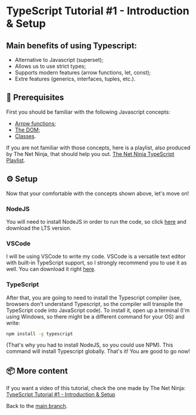 
# TypeScript Tutorial #1 - Introduction & Setup

## Main benefits of using Typescript:
- Alternative to Javascript (superset);
- Allows us to use strict types;
- Supports modern features (arrow functions, let, const);
- Extre features (generics, interfaces, tuples, etc.).

## 📖 Prerequisites
First you should be familiar with the following Javascript concepts:
- [Arrow functions](https://developer.mozilla.org/en-US/docs/Web/JavaScript/Reference/Functions/Arrow_functions);
- [The DOM](https://developer.mozilla.org/en-US/docs/Web/API/Document_Object_Model);
- [Classes](https://developer.mozilla.org/en-US/docs/Web/JavaScript/Reference/Classes).

If you are not familiar with those concepts, here is a playlist, also produced by The Net Ninja, that should help you out. [The Net Ninja TypeScript Playlist](https://www.youtube.com/playlist?list=PL4cUxeGkcC9haFPT7J25Q9GRB_ZkFrQAc).

## ⚙️ Setup
Now that your comfortable with the concepts shown above, let's move on!

### NodeJS
You will need to install NodeJS in order to run the code, so click [here](https://nodejs.org/en/) and download the LTS version.

### VSCode
I will be using VSCode to write my code. VSCode is a versatile text editor with built-in TypeScript support, so I strongly recommend you to use it as well. You can download it right [here](https://code.visualstudio.com/).

### TypeScript
After that, you are going to need to install the Typescript compiler (see, browsers don't understand Typescript, so the compiler will transpile the TypeScript code into JavaScript code). To install it, open up a terminal (I'm using Windows, so there might be a different command for your OS) and write:

```bash
npm install -g typescript
```

(That's why you had to install NodeJS, so you could use NPM). This command will install Typescript globally. That's it! You are good to go now!

## 📦 More content
If you want a video of this tutorial, check the one made by The Net Ninja: [TypeScript Tutorial #1 - Introduction & Setup](https://www.youtube.com/watch?v=2pZmKW9-I_k&list=PL4cUxeGkcC9gUgr39Q_yD6v-bSyMwKPUI&index=1)

Back to the [main branch](https://github.com/Henrique-Peixoto/typescript-the-net-ninja).
